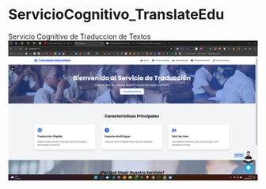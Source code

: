 # ServicioCognitivo_TranslateEdu
Servicio Cognitivo de Traduccion de Textos
![alt text](/src/assets/img/image.png)